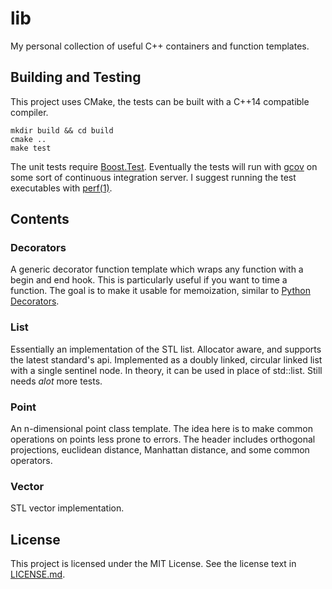 # lib
My personal collection of useful C++ containers and function templates.

## Building and Testing
This project uses CMake, the tests can be built with a C++14 compatible
compiler.
```
mkdir build && cd build
cmake ..
make test
```
The unit tests require [Boost.Test](http://www.boost.org/doc/libs/1_63_0/libs/test/doc/html/index.html).
Eventually the tests will run with [gcov](https://gcc.gnu.org/onlinedocs/gcc/Gcov.html) on some sort of continuous integration server.
I suggest running the test executables with [perf(1)](http://man7.org/linux/man-pages/man1/perf.1.html).

## Contents

### Decorators
A generic decorator function template which wraps any function with a
begin and end hook.
This is particularly useful if you want to time a function.
The goal is to make it usable for memoization, similar to
[Python Decorators](https://wiki.python.org/moin/PythonDecorators).

### List
Essentially an implementation of the STL list.
Allocator aware, and supports the latest standard's api.
Implemented as a doubly linked, circular linked list with a single
sentinel node.
In theory, it can be used in place of std::list.
Still needs *alot* more tests.

### Point
An n-dimensional point class template.
The idea here is to make common operations on points less prone to
errors.
The header includes orthogonal projections, euclidean distance,
Manhattan distance, and some common operators.

### Vector
STL vector implementation.

## License
This project is licensed under the MIT License.
See the license text in [LICENSE.md](LICENSE.md).
